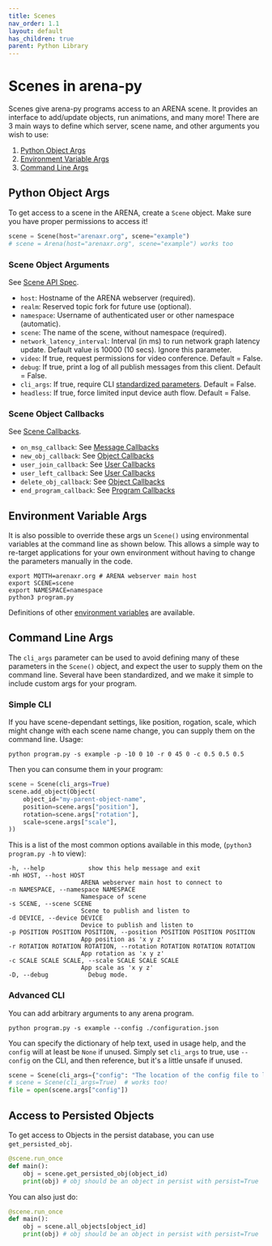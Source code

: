 ```yaml
---
title: Scenes
nav_order: 1.1
layout: default
has_children: true
parent: Python Library
---
```


# Scenes in arena-py

Scenes give arena-py programs access to an ARENA scene. It provides an interface to add/update objects, run animations, and many more!
There are 3 main ways to define which server, scene name, and other arguments you wish to use:

1. [Python Object Args](#python-object-args)
1. [Environment Variable Args](#environment-variable-args)
1. [Command Line Args](#command-line-args)

## Python Object Args

To get access to a scene in the ARENA, create a `Scene` object. Make sure you have proper permissions to access it!

```python
scene = Scene(host="arenaxr.org", scene="example")
# scene = Arena(host="arenaxr.org", scene="example") works too
```

### Scene Object Arguments

See [Scene API Spec](/content/python-api/scene).

- `host`: Hostname of the ARENA webserver (required).
- `realm`: Reserved topic fork for future use (optional).
- `namespace`: Username of authenticated user or other namespace (automatic).
- `scene`: The name of the scene, without namespace (required).
- `network_latency_interval`: Interval (in ms) to run network graph latency update. Default value is 10000 (10 secs). Ignore this parameter.
- `video`: If true, request permissions for video conference. Default = False.
- `debug`: If true, print a log of all publish messages from this client. Default = False.
- `cli_args`: If true, require CLI [standardized parameters](#command-line-args). Default = False.
- `headless`: If true, force limited input device auth flow. Default = False.

### Scene Object Callbacks

See [Scene Callbacks](callbacks/).

- `on_msg_callback`: See [Message Callbacks](/content/python/callbacks/msg_callbacks)
- `new_obj_callback`: See [Object Callbacks](/content/python/callbacks/object_callbacks)
- `user_join_callback`: See [User Callbacks](/content/python/callbacks/user_callbacks)
- `user_left_callback`: See [User Callbacks](/content/python/callbacks/user_callbacks)
- `delete_obj_callback`: See [Object Callbacks](/content/python/callbacks/object_callbacks)
- `end_program_callback`: See [Program Callbacks](/content/python/callbacks/program_callbacks)

## Environment Variable Args

It is also possible to override these args un `Scene()` using environmental variables at the command line as shown below. This allows a simple way to re-target applications for your own environment without having to change the parameters manually in the code.

```shell
export MQTTH=arenaxr.org # ARENA webserver main host
export SCENE=scene
export NAMESPACE=namespace
python3 program.py
```

Definitions of other [environment variables](/content/python-api/env) are available.

## Command Line Args

The `cli_args` parameter can be used to avoid defining many of these parameters in the `Scene()` object, and expect the user to supply them on the command line. Several have been standardized, and we make it simple to include custom args for your program.

### Simple CLI

If you have scene-dependant settings, like position, rogation, scale, which might change with each scene name change, you can supply them on the command line. Usage:

```shell
python program.py -s example -p -10 0 10 -r 0 45 0 -c 0.5 0.5 0.5
```

Then you can consume them in your program:

```python
scene = Scene(cli_args=True)
scene.add_object(Object(
    object_id="my-parent-object-name",
    position=scene.args["position"],
    rotation=scene.args["rotation"],
    scale=scene.args["scale"],
))
```

This is a list of the most common options available in this mode, (`python3 program.py -h` to view):

```
-h, --help            show this help message and exit
-mh HOST, --host HOST
                    ARENA webserver main host to connect to
-n NAMESPACE, --namespace NAMESPACE
                    Namespace of scene
-s SCENE, --scene SCENE
                    Scene to publish and listen to
-d DEVICE, --device DEVICE
                    Device to publish and listen to
-p POSITION POSITION POSITION, --position POSITION POSITION POSITION
                    App position as 'x y z'
-r ROTATION ROTATION ROTATION, --rotation ROTATION ROTATION ROTATION
                    App rotation as 'x y z'
-c SCALE SCALE SCALE, --scale SCALE SCALE SCALE
                    App scale as 'x y z'
-D, --debug           Debug mode.
```

### Advanced CLI

You can add arbitrary arguments to any arena program.

```shell
python program.py -s example --config ./configuration.json
```

You can specify the dictionary of help text, used in usage help, and the `config` will at least be `None` if unused.
Simply set `cli_args` to true, use `--config` on the CLI, and then reference, but it's a little unsafe if unused.

```python
scene = Scene(cli_args={"config": "The location of the config file to load."})
# scene = Scene(cli_args=True)  # works too!
file = open(scene.args["config"])
```

## Access to Persisted Objects

To get access to Objects in the persist database, you can use `get_persisted_obj`.

```python
@scene.run_once
def main():
    obj = scene.get_persisted_obj(object_id)
    print(obj) # obj should be an object in persist with persist=True
```

You can also just do:

```python
@scene.run_once
def main():
    obj = scene.all_objects[object_id]
    print(obj) # obj should be an object in persist with persist=True
```
